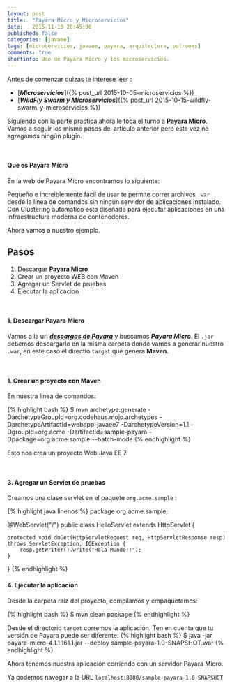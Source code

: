 ```yaml
---
layout: post
title:  "Payara Micro y Microservicios"
date:   2015-11-10 20:45:00
published: false
categories: [javaee]
tags: [microservicios, javaee, payara, arquitectura, patrones]
comments: true
shortinfo: Uso de Payara Micro y los microservicios.
---
```


Antes de comenzar quizas te interese leer :

* [_**Microservicios**_]({% post_url 2015-10-05-microservicios %})
* [_**WildFly Swarm y Microservicios**_]({% post_url 2015-10-15-wildfly-swarm-y-microservicios %})


Siguiendo con la parte practica ahora le toca el turno a **Payara Micro**. Vamos a seguir los mismo pasos del artículo anterior pero esta vez no agregamos ningún plugin.

<br/>

#### Que es Payara Micro
En la web de Payara Micro encontramos lo siguiente:

Pequeño e increiblemente fácil de usar te permite correr archivos `.war` desde la línea de comandos sin ningún servidor de aplicaciones instalado. Con Clustering automático esta diseñado para ejecutar aplicaciones en una infraestructura moderna de contenedores. 

Ahora vamos a nuestro ejemplo.

## Pasos
1. Descargar **Payara Micro**
2. Crear un proyecto WEB con Maven
3. Agregar un Servlet de pruebas
4. Ejecutar la aplicacion

<br/>

#### 1. Descargar **Payara Micro**
Vamos a la url [_**descargas de Payara**_](http://www.payara.fish/downloads "Descargas Payara") y buscamos _**Payara Micro**_. El `.jar` debemos descargarlo en la misma carpeta donde vamos a generar nuestro `.war`, en este caso el directio `target` que genera **Maven**.

<br/>

#### 1. Crear un proyecto con Maven
En nuestra línea de comandos:

{% highlight bash %}
$ mvn archetype:generate -DarchetypeGroupId=org.codehaus.mojo.archetypes -DarchetypeArtifactId=webapp-javaee7 -DarchetypeVersion=1.1 -DgroupId=org.acme -DartifactId=sample-payara -Dpackage=org.acme.sample --batch-mode
{% endhighlight %}

Esto nos crea un proyecto Web Java EE 7.

<br/>

#### 3. Agregar un Servlet de pruebas
Creamos una clase servlet en el paquete `org.acme.sample` :
 
{% highlight java linenos %}
package org.acme.sample;

@WebServlet("/")
public class HelloServlet extends HttpServlet {

    protected void doGet(HttpServletRequest req, HttpServletResponse resp) throws ServletException, IOException {
        resp.getWriter().write("Hola Mundo!!");
    }

}
{% endhighlight %}<br/>


#### 4. Ejecutar la aplicacion
Desde la carpeta raíz del proyecto, compilamos y empaquetamos:

{% highlight bash %}
$ mvn clean package
{% endhighlight %}

Desde el directorio `target` corremos la aplicación. Ten en cuenta que tu versión de Payara puede ser diferente:
{% highlight bash %}
$ java -jar payara-micro-4.1.1.161.1.jar --deploy sample-payara-1.0-SNAPSHOT.war
{% endhighlight %}

Ahora tenemos nuestra aplicación corriendo con un servidor Payara Micro.

Ya podemos navegar a la URL `localhost:8080/sample-payara-1.0-SNAPSHOT`

